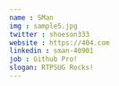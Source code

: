 ```yaml
---
name : SMan
img : sample5.jpg
twitter : shoeson333
website : https://404.com
linkedin : sman-40901
job : Github Pro!
slogan: RTPSUG Rocks!
---
```


